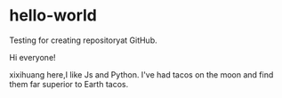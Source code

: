 # hello-world
Testing for creating repositoryat GitHub.

Hi everyone!

xixihuang here,I like Js and Python.
I've had tacos on the moon and find them far superior to Earth tacos.
